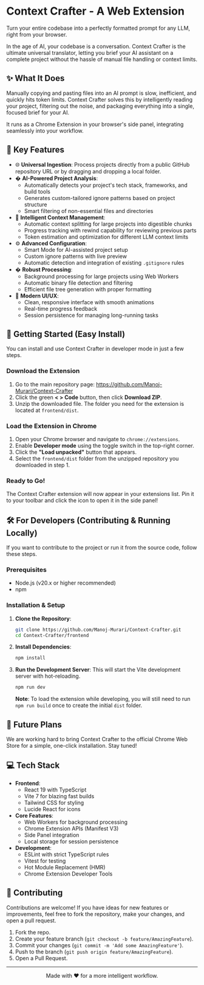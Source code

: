 #  Context Crafter - A Web Extension

Turn your entire codebase into a perfectly formatted prompt for any LLM, right from your browser.

In the age of AI, your codebase is a conversation. Context Crafter is the ultimate universal translator, letting you brief your AI assistant on a complete project without the hassle of manual file handling or context limits.

## ✨ What It Does

Manually copying and pasting files into an AI prompt is slow, inefficient, and quickly hits token limits. Context Crafter solves this by intelligently reading your project, filtering out the noise, and packaging everything into a single, focused brief for your AI.

It runs as a Chrome Extension in your browser's side panel, integrating seamlessly into your workflow.

## 🧪 Key Features

- 🌐 **Universal Ingestion**: Process projects directly from a public GitHub repository URL or by dragging and dropping a local folder.
- � **AI-Powered Project Analysis**: 
  - Automatically detects your project's tech stack, frameworks, and build tools
  - Generates custom-tailored ignore patterns based on project structure
  - Smart filtering of non-essential files and directories
- 🎯 **Intelligent Context Management**:
  - Automatic context splitting for large projects into digestible chunks
  - Progress tracking with rewind capability for reviewing previous parts
  - Token estimation and optimization for different LLM context limits
- ⚙️ **Advanced Configuration**:
  - Smart Mode for AI-assisted project setup
  - Custom ignore patterns with live preview
  - Automatic detection and integration of existing `.gitignore` rules
- �️ **Robust Processing**:
  - Background processing for large projects using Web Workers
  - Automatic binary file detection and filtering
  - Efficient file tree generation with proper formatting
- 💎 **Modern UI/UX**: 
  - Clean, responsive interface with smooth animations
  - Real-time progress feedback
  - Session persistence for managing long-running tasks

## 🚀 Getting Started (Easy Install)

You can install and use Context Crafter in developer mode in just a few steps.

### Download the Extension

1. Go to the main repository page: https://github.com/Manoj-Murari/Context-Crafter
2. Click the green **< > Code** button, then click **Download ZIP**.
3. Unzip the downloaded file. The folder you need for the extension is located at `frontend/dist`.

### Load the Extension in Chrome

1. Open your Chrome browser and navigate to `chrome://extensions`.
2. Enable **Developer mode** using the toggle switch in the top-right corner.
3. Click the **"Load unpacked"** button that appears.
4. Select the `frontend/dist` folder from the unzipped repository you downloaded in step 1.

### Ready to Go!

The Context Crafter extension will now appear in your extensions list. Pin it to your toolbar and click the icon to open it in the side panel!

## 🛠️ For Developers (Contributing & Running Locally)

If you want to contribute to the project or run it from the source code, follow these steps.

### Prerequisites

- Node.js (v20.x or higher recommended)
- npm

### Installation & Setup

1. **Clone the Repository**:
   ```bash
   git clone https://github.com/Manoj-Murari/Context-Crafter.git
   cd Context-Crafter/frontend
   ```

2. **Install Dependencies**:
   ```bash
   npm install
   ```

3. **Run the Development Server**:
   This will start the Vite development server with hot-reloading.
   ```bash
   npm run dev
   ```

   **Note**: To load the extension while developing, you will still need to run `npm run build` once to create the initial `dist` folder.

## 🔮 Future Plans

We are working hard to bring Context Crafter to the official Chrome Web Store for a simple, one-click installation. Stay tuned!

## 💻 Tech Stack

- **Frontend**:
  - React 19 with TypeScript
  - Vite 7 for blazing fast builds
  - Tailwind CSS for styling
  - Lucide React for icons
- **Core Features**:
  - Web Workers for background processing
  - Chrome Extension APIs (Manifest V3)
  - Side Panel integration
  - Local storage for session persistence
- **Development**:
  - ESLint with strict TypeScript rules
  - Vitest for testing
  - Hot Module Replacement (HMR)
  - Chrome Extension Developer Tools

## 🤝 Contributing

Contributions are welcome! If you have ideas for new features or improvements, feel free to fork the repository, make your changes, and open a pull request.

1. Fork the repo.
2. Create your feature branch (`git checkout -b feature/AmazingFeature`).
3. Commit your changes (`git commit -m 'Add some AmazingFeature'`).
4. Push to the branch (`git push origin feature/AmazingFeature`).
5. Open a Pull Request.

---

<p align="center">Made with ❤️ for a more intelligent workflow.</p>
